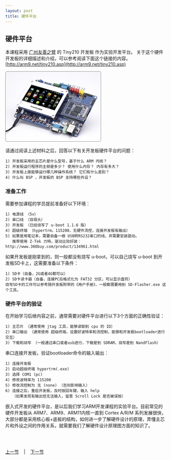 ```yaml
---
layout: post
title: 硬件平台 
---
```


## 硬件平台 ##

本课程采用 [广州友善之臂](http://arm9.net) 的 Tiny210 开发板 作为实验开发平台。 关于这个硬件开发板的详细描述和介绍，可以参考阅读下面这个链接的内容。
[http://arm9.net/tiny210.asp](http://arm9.net/tiny210.asp)  

<div class="figures"> <img src="../figures/LASO-tiny210-433.jpg" /> </div>

请通过阅读上述材料之后，回答以下有关开发板硬件平台的问题：

	1) 开发板采用的主芯片是什么型号，基于什么 ARM 内核？
	2) 开发板运行程序的主频是多少？ 使用什么内存？ 内存有多大？ 
	3) 开发板上面能够运行哪几种操作系统？ 它们有什么差别？
	4) 什么叫 BSP ，开发板的 BSP 支持哪些外设？

### 准备工作
需要参加课程的学员提前准备好以下环境：

	1) 电源线 （5v）
	2) 串口线 （双母头）
	3) 开发板 （已经烧写了 u-boot 1.1.6 版）
	4) 超级终端 （hypertrm，115200，无硬件流控，连接开发板有输出）
	5) 如果是用笔记本，需要自备一根 USB转RS232串口的线，并需要安装驱动。
	   推荐使用 Z-Tek 力特，驱动比较好装： http://www.360buy.com/product/134961.html

如果开发板是刚拿到的，则一般都没有烧写 u-boot，可以自己烧写 u-boot 到开发板SD卡上，这需要准备以下条件：

	1) SD卡（自备，2G或者4G都可以）
	2) SD卡读卡器（自备，连接PC后格式化为 FAT32 分区，可以显示盘符）	
	烧写SD卡的工作可以参考随开发板附带的《用户手册》，一般都需要用到 SD-Flasher.exe 这个工具。
	
	
### 硬件平台的验证
在开始学习后继内容之前，通常需要对硬件平台进行以下3个方面的正确性验证：

	1) 主芯片 （通常使用 jtag 工具，能够读取到 cpu 的 ID）
	2) 串口输出 （通常使用 超级终端，设置好波特率和流控制，能够和开发板bootloader进行交互）
	3) 下载和烧写 （一般通过串口或者usb进行，下载是到 SDRAM，烧写是到 NandFlash）

串口连接开发板，验证bootloader命令的输入输出：

	1) 连接开发板
	2) 启动超级终端 hypertrm(.exe)
	3) 选择 COM1 (pc)
	4) 修改波特率为 115200
	5) 修改流控制为 无 (none) （否则影响输入）
	6) 连接之后，重启开发板，及时按回车键，输入 help
	   （如果发现有输出但无法输入，留意 Scroll Lock 是否被误按）


嵌入式开发的硬件平台，是以后我们学习ARM开发课程的实验平台。目前常见的硬件开发板从 ARM7、ARM9、ARM11内核一直到 Cortex A/R/M 系列发展很快，大部分都是采用核心板+底板的结构，如何进一步了解硬件设计的原理，弄懂主芯片和外设之间的作用关系，就需要我们了解硬件设计原理图方面的知识了。

<br> <br> 
<div> <a href="chp0-1.html">上一节</a> &nbsp;&nbsp; | &nbsp;&nbsp; <a href="chp1-2.html">下一节</a> </div> <br> <br>